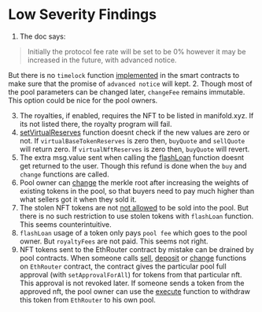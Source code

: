 # Low Severity Findings

1. The doc says:
 > Initially the protocol fee rate will be set to be 0% however it may be increased in the future, with advanced notice.

But there is no `timelock` function [implemented](https://github.com/code-423n4/2023-04-caviar/blob/cd8a92667bcb6657f70657183769c244d04c015c/src/Factory.sol#L141) in the smart contracts to make sure that the promise of `advanced notice` will kept.
2. Though most of the pool parameters can be changed later, `changeFee` remains immutable. This option could be nice for the pool owners. 

3. The royalties, if enabled, requires the NFT to be listed in manifold.xyz. If its not listed there, the royalty program will fail. 
4. [setVirtualReserves](https://github.com/code-423n4/2023-04-caviar/blob/cd8a92667bcb6657f70657183769c244d04c015c/src/PrivatePool.sol#L538) function doesnt check if the new values are zero or not. If `virtualBaseTokenReserves` is zero then, `buyQuote` and `sellQuote` will return zero. If `virtualNftReserves` is zero then, `buyQuote` will revert.
5. The extra msg.value sent when calling the [flashLoan](https://github.com/code-423n4/2023-04-caviar/blob/cd8a92667bcb6657f70657183769c244d04c015c/src/PrivatePool.sol#L623) function doesnt get returned to the user. Though this refund is done when the `buy` and `change` functions are called.
6. Pool owner can [change](https://github.com/code-423n4/2023-04-caviar/blob/cd8a92667bcb6657f70657183769c244d04c015c/src/PrivatePool.sol#L550) the merkle root after increasing the weights of existing tokens in the pool, so that buyers need to pay much higher than what sellers got it when they sold it. 
7. The stolen NFT tokens are not [not allowed](https://github.com/code-423n4/2023-04-caviar/blob/cd8a92667bcb6657f70657183769c244d04c015c/src/PrivatePool.sol#L316-L318) to be sold into the pool. But there is no such restriction to use stolen tokens with `flashLoan` function. This seems counterintuitive. 
8. `flashLoan` usage of a token only pays `pool fee` which goes to the pool owner. But `royaltyFees` are not paid. This seems not right.
9. NFT tokens sent to the EthRouter contract by mistake can be drained by pool contracts. When someone calls [sell](https://github.com/code-423n4/2023-04-caviar/blob/cd8a92667bcb6657f70657183769c244d04c015c/src/EthRouter.sol#L166), [deposit](https://github.com/code-423n4/2023-04-caviar/blob/cd8a92667bcb6657f70657183769c244d04c015c/src/EthRouter.sol#L219) or  [change](https://github.com/code-423n4/2023-04-caviar/blob/cd8a92667bcb6657f70657183769c244d04c015c/src/EthRouter.sol#L254) functions on `EthRouter` contract, the contract gives the particular pool full approval (with `setApprovalForAll`) for tokens from that particular nft. This approval is not revoked later. If someone sends a token from the approved nft, the pool owner can use the [execute](https://github.com/code-423n4/2023-04-caviar/blob/cd8a92667bcb6657f70657183769c244d04c015c/src/PrivatePool.sol#L459) function to withdraw this token from `EthRouter` to his own pool. 